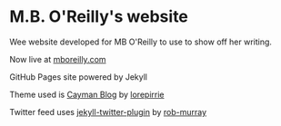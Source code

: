 # M.B. O'Reilly's website

Wee website developed for MB O'Reilly to use to show off her writing.

Now live at [mboreilly.com](http://mboreilly.com)

GitHub Pages site powered by Jekyll

Theme used is [Cayman Blog](https://lorepirri.github.io/cayman-blog/) by [lorepirrie](https://github.com/lorepirri)

Twitter feed uses [jekyll-twitter-plugin](https://github.com/rob-murray/jekyll-twitter-plugin) by [rob-murray](https://github.com/rob-murray)
